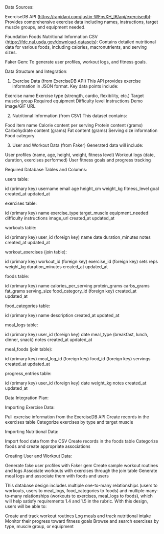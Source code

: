 Data Sources:

ExerciseDB API (https://rapidapi.com/justin-WFnsXH_t6/api/exercisedb): Provides comprehensive exercise data including names, instructions, target muscle groups, and equipment needed.

Foundation Foods Nutritional Information CSV (https://fdc.nal.usda.gov/download-datasets): Contains detailed nutritional data for various foods, including calories, macronutrients, and serving sizes.

Faker Gem: To generate user profiles, workout logs, and fitness goals.

Data Structure and Integration:
1. Exercise Data (from ExerciseDB API)
This API provides exercise information in JSON format. Key data points include:

Exercise name
Exercise type (strength, cardio, flexibility, etc.)
Target muscle group
Required equipment
Difficulty level
Instructions
Demo image/GIF URL

2. Nutritional Information (from CSV)
This dataset contains:

Food item name
Calorie content per serving
Protein content (grams)
Carbohydrate content (grams)
Fat content (grams)
Serving size information
Food category

3. User and Workout Data (from Faker)
Generated data will include:

User profiles (name, age, height, weight, fitness level)
Workout logs (date, duration, exercises performed)
User fitness goals and progress tracking

Required Database Tables and Columns:

users table:

id (primary key)
username
email
age
height_cm
weight_kg
fitness_level
goal
created_at
updated_at


exercises table:

id (primary key)
name
exercise_type
target_muscle
equipment_needed
difficulty
instructions
image_url
created_at
updated_at


workouts table:

id (primary key)
user_id (foreign key)
name
date
duration_minutes
notes
created_at
updated_at


workout_exercises (join table):

id (primary key)
workout_id (foreign key)
exercise_id (foreign key)
sets
reps
weight_kg
duration_minutes
created_at
updated_at


foods table:

id (primary key)
name
calories_per_serving
protein_grams
carbs_grams
fat_grams
serving_size
food_category_id (foreign key)
created_at
updated_at


food_categories table:

id (primary key)
name
description
created_at
updated_at


meal_logs table:

id (primary key)
user_id (foreign key)
date
meal_type (breakfast, lunch, dinner, snack)
notes
created_at
updated_at


meal_foods (join table):

id (primary key)
meal_log_id (foreign key)
food_id (foreign key)
servings
created_at
updated_at


progress_entries table:

id (primary key)
user_id (foreign key)
date
weight_kg
notes
created_at
updated_at



Data Integration Plan:

Importing Exercise Data:

Pull exercise information from the ExerciseDB API
Create records in the exercises table
Categorize exercises by type and target muscle


Importing Nutritional Data:

Import food data from the CSV
Create records in the foods table
Categorize foods and create appropriate associations


Creating User and Workout Data:

Generate fake user profiles with Faker gem
Create sample workout routines and logs
Associate workouts with exercises through the join table
Generate meal logs and associate them with foods and users



This database design includes multiple one-to-many relationships (users to workouts, users to meal_logs, food_categories to foods) and multiple many-to-many relationships (workouts to exercises, meal_logs to foods), which will help satisfy requirements 1.4 and 1.5 in the rubric.
With this design, users will be able to:

Create and track workout routines
Log meals and track nutritional intake
Monitor their progress toward fitness goals
Browse and search exercises by type, muscle group, or equipment